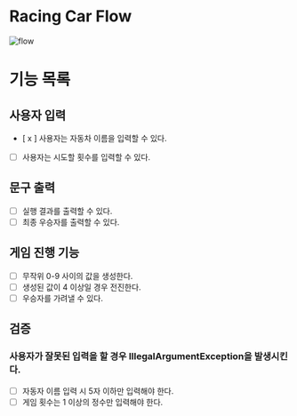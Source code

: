 # Racing Car Flow
![flow](https://user-images.githubusercontent.com/115435784/278230435-f9237410-592c-48c1-aa0f-946c7d684ab3.jpeg)


# 기능 목록
## 사용자 입력
- [ x ] 사용자는 자동차 이름을 입력할 수 있다.
- [ ] 사용자는 시도할 횟수를 입력할 수 있다.

## 문구 출력
- [ ] 실행 결과를 출력할 수 있다.
- [ ] 최종 우승자를 출력할 수 있다.

## 게임 진행 기능
- [ ] 무작위 0-9 사이의 값을 생성한다.
- [ ] 생성된 값이 4 이상일 경우 전진한다.
- [ ] 우승자를 가려낼 수 있다.

## 검증
### 사용자가 잘못된 입력을 할 경우 IllegalArgumentException을 발생시킨다.
- [ ] 자동자 이름 입력 시 5자 이하만 입력해야 한다.
- [ ] 게임 횟수는 1 이상의 정수만 입력해야 한다.